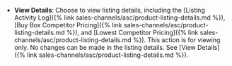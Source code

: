 
- **View Details**: Choose to view listing details, including the [Listing Activity Log]({% link sales-channels/asc/product-listing-details.md %}), [Buy Box Competitor Pricing]({% link sales-channels/asc/product-listing-details.md %}), and [Lowest Competitor Pricing]({% link sales-channels/asc/product-listing-details.md %}). This action is for viewing only. No changes can be made in the listing details. See [View Details]({% link sales-channels/asc/product-listing-details.md %}).
